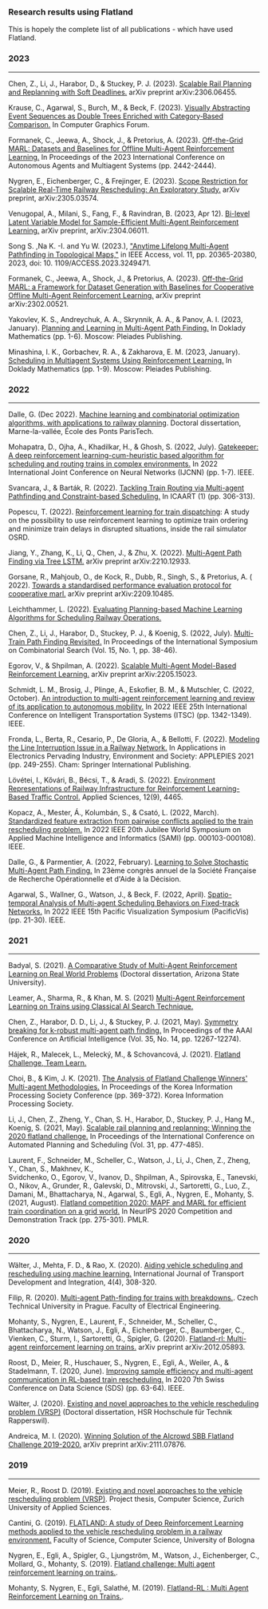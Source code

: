 ### Research results using Flatland

This is hopely the complete list of all publications -
which have used Flatland.

### 2023

----
Chen, Z., Li, J., Harabor, D., & Stuckey, P. J. (2023). 
[Scalable Rail Planning and Replanning with Soft Deadlines.](https://arxiv.org/pdf/2306.06455.pdf) 
arXiv preprint arXiv:2306.06455.

Krause, C., Agarwal, S., Burch, M., & Beck, F. (2023). 
[Visually Abstracting Event Sequences as Double Trees 
Enriched with Category‐Based Comparison.](https://onlinelibrary.wiley.com/doi/epdf/10.1111/cgf.14805) 
In Computer Graphics Forum.

Formanek, C., Jeewa, A., Shock, J., & Pretorius, A. (2023). 
[Off-the-Grid MARL: Datasets and Baselines for Offline
Multi-Agent Reinforcement Learning.](https://www.southampton.ac.uk/~eg/AAMAS2023/pdfs/p2442.pdf)
 In Proceedings of the 2023 International Conference on Autonomous Agents and Multiagent Systems (pp. 2442-2444).

Nygren, E., Eichenberger, C., & Frejinger, E. (2023).
[Scope Restriction for Scalable Real-Time Railway Rescheduling: An Exploratory Study.](https://arxiv.org/abs/2305.03574)
arXiv preprint, arXiv:2305.03574.

Venugopal, A., Milani, S., Fang, F., & Ravindran, B. (2023, Apr 12). 
[Bi-level Latent Variable Model for Sample-Efficient 
Multi-Agent Reinforcement Learning.](https://arxiv.org/abs/2304.06011)
arXiv preprint, arXiv:2304.06011.

Song S. ,Na K. -I. and Yu W. (2023.), 
["Anytime Lifelong Multi-Agent Pathfinding in Topological Maps,"](https://ieeexplore.ieee.org/document/10054055) 
in IEEE Access, vol. 11, pp. 20365-20380, 2023, doi: 10.
1109/ACCESS.2023.3249471.

Formanek, C., Jeewa, A., Shock, J., & Pretorius, A. (2023).
[Off-the-Grid MARL: a Framework for Dataset Generation with Baselines for Cooperative 
Offline Multi-Agent Reinforcement Learning.](https://arxiv.org/abs/2302.00521)
arXiv preprint arXiv:2302.00521.

Yakovlev, K. S., Andreychuk, A. A., Skrynnik, A. A., & Panov, A. I.
(2023, January).
[Planning and Learning in Multi-Agent Path Finding.](
https://link.springer.com/article/10.1134/S1064562422060229
)
In Doklady Mathematics (pp. 1-6). Moscow: Pleiades Publishing.

Minashina, I. K., Gorbachev, R. A., & Zakharova, E. M. (2023, January).
[Scheduling in Multiagent Systems Using Reinforcement Learning.](
https://link.springer.com/article/10.1134/S1064562422060175
)
In Doklady Mathematics (pp. 1-9). Moscow: Pleiades Publishing.

### 2022

----
Dalle, G. (Dec 2022). [Machine learning and combinatorial optimization algorithms, 
with applications to railway planning](https://pastel.archives-ouvertes.fr/tel-04053322). 
Doctoral dissertation, Marne-la-vallée, École des Ponts ParisTech.

Mohapatra, D., Ojha, A., Khadilkar, H., & Ghosh, S. (2022, July).
[Gatekeeper: A deep reinforcement learning-cum-heuristic based algorithm for
scheduling and routing trains in complex environments.](
https://ieeexplore.ieee.org/document/9892216
)
In 2022 International Joint Conference on Neural Networks (IJCNN) (pp. 1-7).
IEEE.

Svancara, J., & Barták, R. (2022).
[Tackling Train Routing via Multi-agent Pathfinding and Constraint-based
Scheduling.](
http://svancara.net/files/ICAART_2022_vlaky.pdf
) In ICAART (1) (pp. 306-313).

Popescu, T. (2022).
[Reinforcement learning for train dispatching](
https://www.diva-portal.org/smash/record.jsf?pid=diva2%3A1702837&dswid=988
): A study on the possibility to
use reinforcement learning to optimize train ordering and minimize train delays
in disrupted situations, inside the rail simulator OSRD.

Jiang, Y., Zhang, K., Li, Q., Chen, J., & Zhu, X. (2022). [
Multi-Agent Path Finding via Tree LSTM.](
https://arxiv.org/abs/2210.12933
) arXiv preprint arXiv:2210.12933.

Gorsane, R., Mahjoub, O., de Kock, R., Dubb, R., Singh, S., & Pretorius, A. (
2022).
[Towards a standardised performance evaluation protocol for cooperative marl.](
https://arxiv.org/abs/2209.10485
)
arXiv preprint arXiv:2209.10485.

Leichthammer, L. (2022).
[Evaluating Planning-based Machine Learning Algorithms for Scheduling Railway Operations.](
https://ml-research.github.io/papers/leichthammer2022evaluating.pdf
)

Chen, Z., Li, J., Harabor, D., Stuckey, P. J., & Koenig, S. (2022, July).
[Multi-Train Path Finding Revisited.](
https://ojs.aaai.org/index.php/SOCS/article/view/21750
)
In Proceedings of the International
Symposium on Combinatorial Search (Vol. 15, No. 1, pp. 38-46).

Egorov, V., & Shpilman, A. (2022).
[Scalable Multi-Agent Model-Based Reinforcement Learning.](
https://arxiv.org/abs/2205.15023
) arXiv preprint arXiv:2205.15023.

Schmidt, L. M., Brosig, J., Plinge, A., Eskofier, B. M., & Mutschler, C.
(2022, October).
[An introduction to multi-agent reinforcement learning and review of its
application to autonomous mobility.](
https://ieeexplore.ieee.org/abstract/document/9922205
) In 2022 IEEE 25th International
Conference on Intelligent Transportation Systems (ITSC) (pp. 1342-1349). IEEE.

Fronda, L., Berta, R., Cesario, P., De Gloria, A., & Bellotti, F. (2022).
[Modeling the Line Interruption Issue in a Railway Network.](
https://link.springer.com/chapter/10.1007/978-3-030-95498-7_35
)
In Applications in Electronics Pervading Industry, Environment and Society:
APPLEPIES 2021 (pp. 249-255). Cham: Springer International Publishing.

Lövétei, I., Kővári, B., Bécsi, T., & Aradi, S. (2022).
[Environment
Representations of Railway Infrastructure for Reinforcement Learning-Based
Traffic Control.](
https://www.mdpi.com/2076-3417/12/9/4465
) Applied Sciences, 12(9), 4465.

Kopacz, A., Mester, Á., Kolumbán, S., & Csató, L. (2022, March).
[Standardized feature extraction from pairwise conflicts applied to the
train rescheduling problem.](
https://ieeexplore.ieee.org/abstract/document/9780701
)
In 2022 IEEE 20th Jubilee World Symposium on
Applied Machine Intelligence and Informatics (SAMI) (pp. 000103-000108). IEEE.

Dalle, G., & Parmentier, A. (2022, February).
[Learning to Solve Stochastic Multi-Agent Path Finding.](
https://hal.science/hal-03595315/document
)
In 23ème congrès annuel de la Société Française de Recherche Opérationnelle
et d'Aide à la Décision.

Agarwal, S., Wallner, G., Watson, J., & Beck, F. (2022, April).
[Spatio-temporal Analysis of Multi-agent Scheduling Behaviors on Fixed-track
Networks.](
https://ieeexplore.ieee.org/abstract/document/9787908
) In 2022 IEEE 15th Pacific Visualization Symposium (PacificVis)
(pp. 21-30). IEEE.

### 2021

----

Badyal, S. (2021). [A Comparative Study of Multi-Agent Reinforcement
Learning on Real World Problems](
https://keep.lib.asu.edu/items/161758
)
(Doctoral dissertation, Arizona State
University).

Leamer, A., Sharma, R., & Khan, M. S. (2021)
[Multi-Agent Reinforcement Learning on
Trains using Classical AI Search Technique.](
http://ktiml.mff.cuni.cz/~bartak/ui_seminar/talks/2021LS/Final-TeamSearch.pdf
)

Chen, Z., Harabor, D. D., Li, J., & Stuckey, P. J. (2021, May).
[Symmetry breaking for k-robust multi-agent path finding.](
https://ojs.aaai.org/index.php/AAAI/article/view/17456
) In Proceedings of the AAAI Conference on Artificial Intelligence (Vol. 35, No.
14, pp. 12267-12274).

Hájek, R., Malecek, L., Melecký, M., & Schovancová, J. (2021).
[Flatland Challenge, Team Learn.](
http://ktiml.mff.cuni.cz/~bartak/ui_seminar/talks/2021LS/Final-TeamLearn.pdf
)

Choi, B., & Kim, J. K. (2021).
[The Analysis of Flatland Challenge Winners' Multi-agent Methodologies.](
http://manuscriptlink-society-file.s3.amazonaws.com/kips/conference/kips2021spring/presentation/KIPS_C2021A0018.pdf
)
In Proceedings of the Korea Information Processing Society Conference (pp.
369-372). Korea Information Processing Society.

Li, J., Chen, Z., Zheng, Y., Chan, S. H., Harabor, D., Stuckey, P. J.,
Hang M., Koenig, S. (2021, May).
[Scalable rail planning and replanning: Winning the 2020 flatland challenge.](
https://ojs.aaai.org/index.php/ICAPS/article/view/15994
)
In Proceedings of the International Conference on Automated Planning and
Scheduling (Vol. 31, pp. 477-485).

Laurent, F., Schneider, M., Scheller, C., Watson, J.,
Li, J., Chen, Z., Zheng, Y., Chan, S., Makhnev, K.,  
Svidchenko, O., Egorov, V., Ivanov, D., Shpilman, A.,
Spirovska, E., Tanevski, O., Nikov, A., Grunder, R., Galevski, D.,
Mitrovski, J., Sartoretti, G., Luo, Z., Damani, M., Bhattacharya, N.,
Agarwal, S., Egli, A., Nygren, E., Mohanty, S. (2021, August).
[Flatland competition 2020: MAPF and MARL for efficient train coordination on
a grid world.](
https://proceedings.mlr.press/v133/laurent21a.html
)
In NeurIPS 2020 Competition and Demonstration Track (pp. 275-301). PMLR.

### 2020

----

Wälter, J., Mehta, F. D., & Rao, X. (2020).
[Aiding vehicle scheduling and rescheduling using machine learning.](
https://www.witpress.com/elibrary/tdi/4/4/2733
)
International Journal of Transport Development and Integration, 4(4), 308-320.

Filip, R. (2020).
[Multi-agent Path-finding for trains with breakdowns.](
https://dspace.cvut.cz/bitstream/handle/10467/87776/F3-BP-2020-Ryzner-Filip-BP_FILIP_RYZNER_2020.pdf
). Czech Technical University in Prague. Faculty of Electrical Engineering.

Mohanty, S., Nygren, E., Laurent, F., Schneider, M.,
Scheller, C., Bhattacharya, N., Watson, J., Egli, A.,
Eichenberger, C., Baumberger, C., Vienken, C., Sturm, I.,
Sartoretti, G., Spigler, G. (2020).
[Flatland-rl: Multi-agent reinforcement learning on
trains.](https://arxiv.org/abs/2012.05893)
arXiv preprint arXiv:2012.05893.

Roost, D., Meier, R., Huschauer, S., Nygren, E., Egli, A., Weiler, A., &
Stadelmann, T. (2020, June).
[Improving sample efficiency and multi-agent
communication in RL-based train rescheduling.](
https://ieeexplore.ieee.org/abstract/document/9145010
)
In 2020 7th Swiss Conference on Data Science (SDS) (pp. 63-64). IEEE.

Wälter, J. (2020).
[Existing and novel approaches to the vehicle
rescheduling problem (VRSP)](
https://eprints.ost.ch/id/eprint/855/
) (Doctoral dissertation, HSR Hochschule für
Technik Rapperswil).

Andreica, M. I. (2020).
[Winning Solution of the AIcrowd SBB Flatland Challenge 2019-2020.](
https://arxiv.org/abs/2111.07876
)
arXiv preprint arXiv:2111.07876.

### 2019

----

Meier, R., Roost D. (2019).
[Existing and novel approaches to the vehicle
rescheduling problem (VRSP)](
https://www.zhaw.ch/storage/shared/upload/PA19_RLinaMultiAgentSystemforTrainScheduling.pdf
).
Project thesis, Computer Science, Zurich University of Applied Sciences.

Cantini, G. (2019).
[FLATLAND: A study of Deep Reinforcement Learning methods applied to the
vehicle rescheduling problem in a railway environment.](
https://amslaurea.unibo.it/20412/1/thesis_giulia_cantini.pdf
)
Faculty of Science, Computer Science, University of Bologna

Nygren, E., Egli, A., Spigler, G., Ljungström, M., Watson, J., Eichenberger,
C., Mollard, G., Mohanty, S. (2019).
[Flatland challenge: Multi agent reinforcement learning on trains.](
https://www.aicrowd.com/challenges/flatland-challenge
).

Mohanty, S. Nygren, E., Egli, Salathé, M. (2019).
[Flatland-RL : Multi Agent Reinforcement Learning on Trains.](
https://www.zhaw.ch/storage/engineering/institute-zentren/cai/FS2019_FlatlandBaselines.pdf
).
